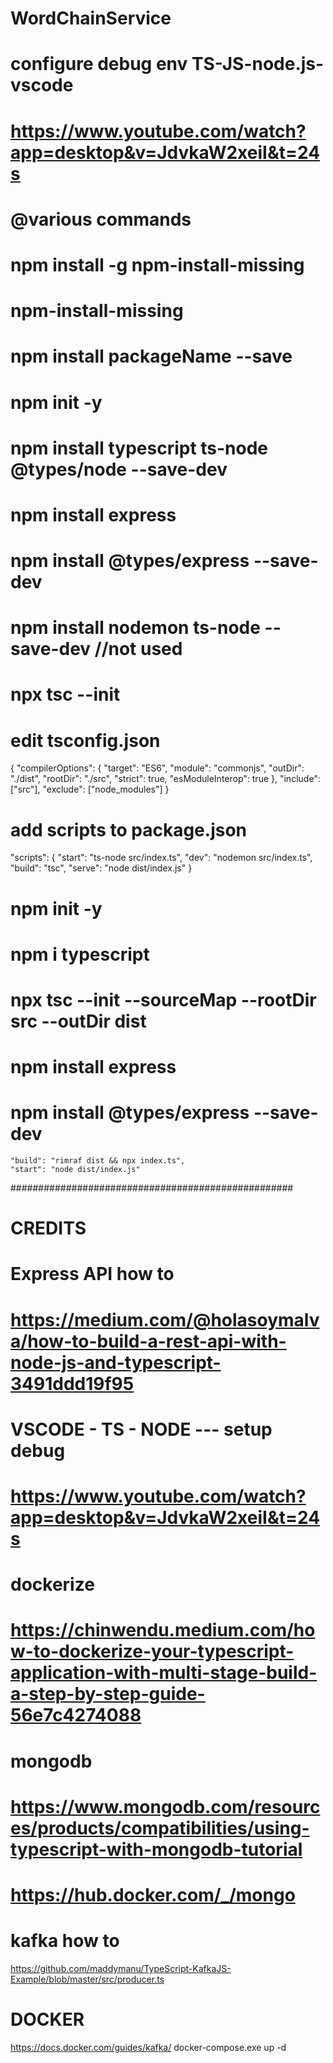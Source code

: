# WordChainService

# configure debug env TS-JS-node.js-vscode
# https://www.youtube.com/watch?app=desktop&v=JdvkaW2xeiI&t=24s

# @various commands
# npm install -g npm-install-missing
# npm-install-missing
# npm install packageName --save



# npm init -y
# npm install typescript ts-node @types/node --save-dev
# npm install express
# npm install @types/express --save-dev
# npm install nodemon ts-node --save-dev //not used
# npx tsc --init
# edit tsconfig.json
{
  "compilerOptions": {
    "target": "ES6",
    "module": "commonjs",
    "outDir": "./dist",
    "rootDir": "./src",
    "strict": true,
    "esModuleInterop": true
  },
  "include": ["src"],
  "exclude": ["node_modules"]
}
# add scripts to package.json
"scripts": {
  "start": "ts-node src/index.ts",
  "dev": "nodemon src/index.ts",
  "build": "tsc",
  "serve": "node dist/index.js"
}


# npm init -y
# npm i typescript
# npx tsc --init --sourceMap --rootDir src --outDir dist
# npm install express
# npm install @types/express --save-dev

    "build": "rimraf dist && npx index.ts",
    "start": "node dist/index.js"


###################################################
# CREDITS

# Express API how to
# https://medium.com/@holasoymalva/how-to-build-a-rest-api-with-node-js-and-typescript-3491ddd19f95

# VSCODE - TS - NODE --- setup debug
# https://www.youtube.com/watch?app=desktop&v=JdvkaW2xeiI&t=24s

# dockerize
# https://chinwendu.medium.com/how-to-dockerize-your-typescript-application-with-multi-stage-build-a-step-by-step-guide-56e7c4274088

# mongodb
# https://www.mongodb.com/resources/products/compatibilities/using-typescript-with-mongodb-tutorial
# https://hub.docker.com/_/mongo

# kafka how to
https://github.com/maddymanu/TypeScript-KafkaJS-Example/blob/master/src/producer.ts

# DOCKER

https://docs.docker.com/guides/kafka/
docker-compose.exe up -d
